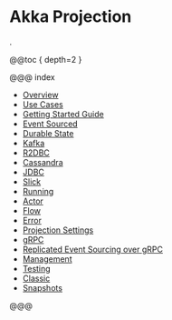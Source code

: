 # Akka Projection

.

@@toc { depth=2 }

@@@ index

* [Overview](overview.md)
* [Use Cases](use-cases.md)
* [Getting Started Guide](getting-started/index.md)
* [Event Sourced](eventsourced.md)
* [Durable State](durable-state.md)
* [Kafka](kafka.md)
* [R2DBC](r2dbc.md)
* [Cassandra](cassandra.md)
* [JDBC](jdbc.md)
* [Slick](slick.md)
* [Running](running.md)
* [Actor](actor.md)
* [Flow](flow.md)
* [Error](error.md)
* [Projection Settings](projection-settings.md)
* [gRPC](grpc.md)
* [Replicated Event Sourcing over gRPC](grpc-replicated-event-sourcing-transport.md)
* [Management](management.md)
* [Testing](testing.md)
* [Classic](classic.md)
* [Snapshots](snapshots.md)

@@@
